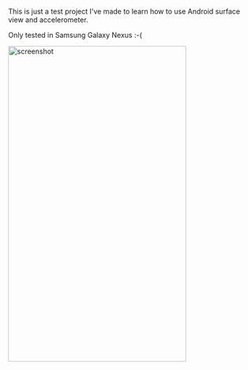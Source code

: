 This is just a test project I've made to learn how to use Android surface view and accelerometer.

Only tested in Samsung Galaxy Nexus :-(

<img src="http://i46.tinypic.com/5zintx.png" width="360" height="640" alt="screenshot"/>